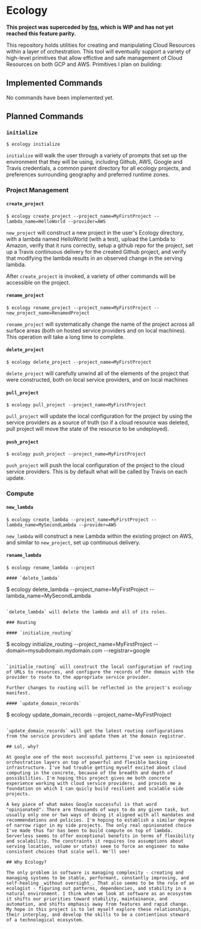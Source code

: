 # Ecology

__This project was superceded by [fns](https://github.com/gbdubs/fns), which is WIP and has not yet reached this feature parity.__

This repository holds utilities for creating and manipulating Cloud Resources within a layer of orchestration. This tool will eventually support a variety of high-level primitives that allow effictive and safe management of Cloud Resources on both GCP and AWS. Primitives I plan on building:

## Implemented Commands

No commands have been implemented yet.

## Planned Commands

### `initialize`

```
$ ecology initialize
```

`initialize` will walk the user through a variety of prompts that set up the environment that they will be using, including Github, AWS, Google and Travis credentials, a common parent directory for all ecology projects, and preferences surrounding geography and preferred runtime zones.

### Project Management

#### `create_project`

```
$ ecology create_project --project_name=MyFirstProject --lambda_name=HelloWorld --provider=AWS
```

`new_project` will construct a new project in the user's Ecology directory, with a lambda named HelloWorld (with a test), upload the Lambda to Amazon, verify that it runs correctly, setup a github repo for the project, set up a Travis continuous delivery for the created Github project, and verify that modifying the lambda results in an observed change in the serving lambda.

After `create_project` is invoked, a variety of other commands will be accessible on the project. 

#### `rename_project`

```
$ ecology rename_project --project_name=MyFirstProject --new_project_name=RenamedProject
```

`rename_project` will systematically change the name of the project across all surface areas (both on hosted service providers and on local machines). This operation will take a long time to complete.

#### `delete_project`

```
$ ecology delete_project --project_name=MyFirstProject
```

`delete_project` will carefully unwind all of the elements of the project that were constructed, both on local service providers, and on local machines

#### `pull_project`

```
$ ecology pull_project --project_name=MyFirstProject
```

`pull_project` will update the local configuration for the project by using the service providers as a source of truth (so if a cloud resource was deleted, pull project will move the state of the resource to be undeployed).

#### `push_project`

```
$ ecology push_project --project_name=MyFirstProject
```

`push_project` will push the local configuration of the project to the cloud service providers. This is by default what will be called by Travis on each update.


### Compute

#### `new_lambda`

```
$ ecology create_lambda --project_name=MyFirstProject --lambda_name=MySecondLambda --provider=AWS
```

`new_lambda` will construct a new Lambda within the existing project on AWS, and similar to `new_project`, set up continuous delivery. 

#### `rename_lambda`

```
$ ecology rename_lambda --project 

#### `delete_lambda`

```
$ ecology delete_lambda --project_name=MyFirstProject --lambda_name=MySecondLambda
```

`delete_lambda` will delete the lambda and all of its roles.

### Routing

#### `initialize_routing`

```
$ ecology initialize_routing --project_name=MyFirstProject --domain=mysubdomain.mydomain.com --registrar=google
```

`initialie_routing` will construct the local configuration of routing of URLs to resources, and configure the records of the domain with the provider to route to the appropriate service provider.

Further changes to routing will be reflected in the project's ecology manifest.

#### `update_domain_records`

```
$ ecology update_domain_records --project_name=MyFirstProject
```

`update_domain_records` will get the latest routing configurations from the service providers and update them at the domain registrar.

## Lol, why?

At google one of the most successful patterns I've seen is opinionated orchestration layers on top of powerful and flexible backing infrastructure. I've had trouble getting myself excited about cloud computing in the concrete, because of the breadth and depth of possibilities. I'm hoping this project gives me both concrete experience working with cloud service providers, and provids me a foundation on which I can quicly build resilient and scalable side projects. 

A key piece of what makes Google successful is that word "opinionated". There are thousands of ways to do any given task, but usually only one or two ways of doing it aligned with all mandates and recommendations and policies. I'm hoping to establish a similar degree of narrow rigor in my side projects. The only real opinionated choice I've made thus far has been to build compute on top of lambda. Serverless seems to offer exceptional benefits in terms of flexibility and scalability. The constraints it requires (no assumptions about serving location, volume or state) seem to force an engineer to make consistent choices that scale well. We'll see!

## Why Ecology?

The only problem in software is managing complexity - creating and managing systems to be stable, performant, constantly improving, and self-healing _without oversight_. That also seems to be the role of an ecologist - figuring out patterns, dependencies, and stability in a natural environment. I think when we look at software as an ecosystem it shifts our priorities toward stability, maintainance, and automation, and shifts emphasis away from features and rapid change. My hope in this project is to let myself explore these relationships, their interplay, and develop the skills to be a contientious steward of a technological ecosystem. 

